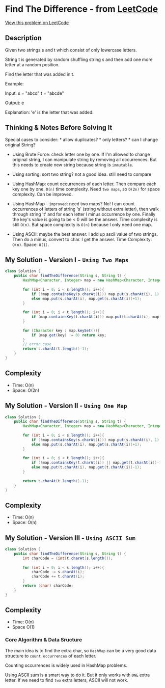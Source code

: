 # Find The Difference - from [LeetCode](https://leetcode.com)
[View this problem on LeetCode](https://leetcode.com/problems/find-the-difference/)

## Description
 Given two strings s and t which consist of only lowercase letters.

String t is generated by random shuffling string s and then add one more letter at a random position.

Find the letter that was added in t.

Example:

Input:
s = "abcd"
t = "abcde"

Output:
e

Explanation:
'e' is the letter that was added.

## Thinking & Notes Before Solving It
Special cases to consider:
    * allow duplicates?
    * only letters?
    * can I change original String? 

* Using Brute Force: check letter one by one. If I'm allowed to change original string, I can manipulate string by removing all occurrences. But this needs to create new string because string is `immutable`. 

* Using sorting: sort two string? not a good idea. still need to compare

* Using HashMap: count occurrences of each letter. Then compare each key one by one. `O(n)` time complexity. Need `two maps`, so `O(2n)` for space complexity. Can be improved.

* Using HashMap - `improved`: need two maps? No! I can count occurrences of letters of string 's' (string without extra letter), then walk through string 't' and for each letter I minus occurrence by one. Finally the key's value is going to be < 0 will be the answer. Time complexity is still `O(n)`. But space complexity is `O(n)` because I only need one map.

* Using ASCII: maybe the best answer. I add up ascii value of two strings. Then do a minus, convert to char. I get the answer.
Time Complexity: `O(n)`. Space: `O(1)`.

## My Solution - Version I - `Using Two Maps`
```java
class Solution {
    public char findTheDifference(String s, String t) {
        HashMap<Character, Integer> map = new HashMap<Character, Integer>();
        
        for (int i = 0; i < s.length(); i++){
            if (!map.containsKey(s.charAt(i))) map.put(s.charAt(i), 1);
            else map.put(s.charAt(i), map.get(s.charAt(i))+1);
        }
        
        for (int i = 0; i < t.length(); i++){
            if (map.containsKey(t.charAt(i))) map.put(t.charAt(i), map.get(t.charAt(i))-1);
        }
        
        for (Character key : map.keySet()){
            if (map.get(key) != 0) return key;
        }
        // error case
        return t.charAt(t.length()-1);
    }
}
```
## Complexity
* Time: O(n)
* Space: O(2n)

## My Solution - Version II - `Using One Map`
```java
class Solution {
    public char findTheDifference(String s, String t) {
        HashMap<Character, Integer> map = new HashMap<Character, Integer>();
        
        for (int i = 0; i < s.length(); i++){
            if (!map.containsKey(s.charAt(i))) map.put(s.charAt(i), 1);
            else map.put(s.charAt(i), map.get(s.charAt(i))+1);
        }
        
        for (int i = 0; i < t.length(); i++){
            if (!map.containsKey(t.charAt(i)) || map.get(t.charAt(i))-1 < 0) return t.charAt(i);
            else map.put(t.charAt(i), map.get(t.charAt(i))-1);
        }
        
        return t.charAt(t.length()-1);
    }
}
```
## Complexity
* Time: O(n)
* Space: O(n)

## My Solution - Version III - `Using ASCII Sum`
```java
class Solution {
    public char findTheDifference(String s, String t) {
        int charCode = (int)t.charAt(s.length());
        
        for (int i = 0; i < s.length(); i++){
            charCode -= s.charAt(i);
            charCode += t.charAt(i);
        }
        return (char) charCode;
    }
}
```
## Complexity
* Time: O(n)
* Space O(1)

### Core Algorithm & Data Sructure
The main idea is to find the extra char, so `HashMap` can be a very good data structure to `count occurrences` of each letter.

Counting occurrences is widely used in HashMap problems.

Using ASCII sum is a smart way to do it. But it only works with `ONE` extra letter. If we need to find `two` extra letters, ASCII will not work.
